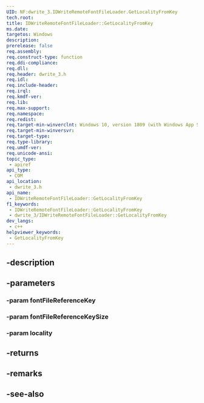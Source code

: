 ```yaml
---
UID: NF:dwrite_3.IDWriteRemoteFontFileLoader.GetLocalityFromKey
tech.root: 
title: IDWriteRemoteFontFileLoader::GetLocalityFromKey
ms.date: 
targetos: Windows
description: 
prerelease: false
req.assembly: 
req.construct-type: function
req.ddi-compliance: 
req.dll: 
req.header: dwrite_3.h
req.idl: 
req.include-header: 
req.irql: 
req.kmdf-ver: 
req.lib: 
req.max-support: 
req.namespace: 
req.redist: 
req.target-min-winverclnt: Windows 10, version 1809 (with Windows App SDK 0.5 or later)
req.target-min-winversvr: 
req.target-type: 
req.type-library: 
req.umdf-ver: 
req.unicode-ansi: 
topic_type:
 - apiref
api_type:
 - COM
api_location:
 - dwrite_3.h
api_name:
 - IDWriteRemoteFontFileLoader::GetLocalityFromKey
f1_keywords:
 - IDWriteRemoteFontFileLoader::GetLocalityFromKey
 - dwrite_3/IDWriteRemoteFontFileLoader::GetLocalityFromKey
dev_langs:
 - c++
helpviewer_keywords:
 - GetLocalityFromKey
---
```


## -description

## -parameters

### -param fontFileReferenceKey

### -param fontFileReferenceKeySize

### -param locality

## -returns

## -remarks

## -see-also


